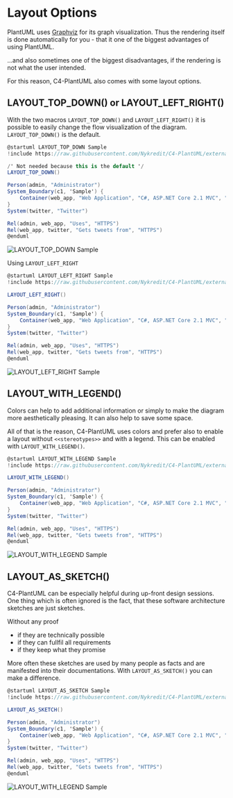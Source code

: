 # Layout Options

PlantUML uses [Graphviz](https://www.graphviz.org/) for its graph visualization. Thus the rendering itself is done automatically for you - that it one of the biggest advantages of using PlantUML.

...and also sometimes one of the biggest disadvantages, if the rendering is not what the user intended.

For this reason, C4-PlantUML also comes with some layout options.

## LAYOUT_TOP_DOWN() or LAYOUT_LEFT_RIGHT()

With the two macros `LAYOUT_TOP_DOWN()` and `LAYOUT_LEFT_RIGHT()` it is possible to easily change the flow visualization of the diagram. `LAYOUT_TOP_DOWN()` is the default.

```csharp
@startuml LAYOUT_TOP_DOWN Sample
!include https://raw.githubusercontent.com/Nykredit/C4-PlantUML/external-existing/C4_Container.puml

/' Not needed because this is the default '/
LAYOUT_TOP_DOWN()

Person(admin, "Administrator")
System_Boundary(c1, 'Sample') {
    Container(web_app, "Web Application", "C#, ASP.NET Core 2.1 MVC", "Allows users to compare multiple Twitter timelines")
}
System(twitter, "Twitter")

Rel(admin, web_app, "Uses", "HTTPS")
Rel(web_app, twitter, "Gets tweets from", "HTTPS")
@enduml
```

![LAYOUT_TOP_DOWN Sample](http://www.plantuml.com/plantuml/png/xLXhRziw4ltkNy7hV6W3E8sJFfhDEaRzK1vOnmaiPRDtsy9Wf74iN9aKIBgkTzl_laD9PcGpMa7sRJvT1aWKSURCcI5r-FWa5HLgFejghqYFHrn8VDWhRRNQRm5CGWR46JZNpj0Rdz_WhzxDu6P4ziwJLaCaLosZa3rMnFIStkKmHNIl_ksGe-DQJVuHifWAEYDeHEUHyk2xwaJX8vi1KyJ7No3oPWj1u_imK5Dot6pcti_ezskGaZw26_u7oD7xPjvBWAyeUuo0_BT6iBc82bmjOpZdJAKUnqcFdDA0Bp0vCg6HXDhFF4n72Bx889AoahqFIKlUQ2ZxRJx0psSvjLeFVCu2AfRjzehV1ei2paqhmWQFTqbBtdQv240KlTSZ2YIWSWg1flcA3EYIprMr8OuuCXvqVh-vyyOTT-p-m_5wbxcK7wZ_nwFGoMOy7CVfzdivYobbmKA4IW4ZIip1dY0wko6T0Qdt-2pqYKkP9DTklPRE5JBXNFzfJT2E-3hCcO2WVKy5mtgUjWvrHvlq15050PeB4eJIdqiPSjOW322GH77o0EGRZS90MzL-0nOyfMZoNUNgtToE-pVtG_IB4r-k59yXhXvZXDsq7pZdtdXqTN7faGWcIhk8y76gSXvO-6uwAqAe-l5cZilNCCOCg6mG64Vq0QBzt8TGFplBtjR9sWoaacH-vO3wGS_8vu79vxJtQt44p6m44TKfosaOLqmKNSShJaUD5UZn6ZrJqhDwVP-iZFCTne-SQlAcB9N2AF2dRATuNzZXOKlYTtow8PJjpndyrzQXxcyV7jRNQe3S9eBF6cZ6SsETqRQx6gH-SD2kxvTYcCHiCDl6eAxLhOkV_EkLW_Qs2Tfzcc7hu40pB8UoUPOO6V0rz27W5_Z0nJR5nAoBi7OlwlCrDJ6sB2vYba7kNkHDulrjYgk5rQfmV_VI5cFp1IiWMXow7C9cM9h6HldkjYdVtQsLuDtknIj2Zeie5jCl1R2vtLKgss2Rikabsafli7lXYh5XeWg85eSkW2XXEAXKlj4svTER6pl7qUxr-p_WA5w55IpEenp39bcUoTCEcbn254Fb0nWw6tL8OFb-fhNauFCq309WN_i7ISUQprs9pzqpFgCIdz4pFeCIdq7canmNVHx3AUaG6IOxHCadQa45FYobWjaRDBaLuOoA9O48zC5FdX9lQXcIa16fiRI7EuzZBXGYvfnkWSSOWB9WqrTcU-jeINpE63v1G1GdgYJC5LF00hIbyo04vcCUpZSGomSUB1jwepyboOY7FesIk8opWwStSKAeWP0o359YVAwIPpvP3nx0DuXuh3D1I8fbsVRmVkkCt9lXk7knEhatJzuTV-oQVkTVdZCQTWPZo_33YVunXkxlhkTSv_gFZZwSTFisa6NujwHLlIieE1xhpuUpTji-l9kJhdrVaPYM6dGtJgGR5R5FpisFRxiVpWjFyl0ToJ4QZL-Ginc5Kl8d7VrJI3wT_Y_2sKoO8gflUn_FUytoEhyWPtksbzTvztkK-ollSZnmBfnXlpRLkY5DYhK87e45wTr1xSSPMMluluT6v4VjHsjZPhGp2vBEqiJ4P5TakofvtccZ4crjcAdeEgWnB08rJfXGafPzwVAAE9dGLzN3X725sv0qmxMRYZ8m_H20zCNpg5_O5xQoA8YmoNViV5SLEEUKnuQsaNTBe2ISYUScereX2_Cvs-GDs6x4hGWstsqhNqv-vygNXDlXsj1Gh7XxI3wdViMNVDll0NkSAOhKX2IBK4r3HjJBxGfz4xnW7-XjxFAssUJz7Pty226Hi36Ymf-62id8nie1MQIu-9JUbXxAD5KY5PrCjjyizd3HwrmDdL5kz_RkxKc___vFshsPEhx88ctIATzR_BKyLr-UqScgS8PhnldNBE962spzDATkMw2gtgkJ_7pDYrWL7aRGToUq8VuskTrbtoHKNVcDQqNnDraKoVuivam_vsNVE9KBVcxTU5s-SC0-YQEv9F5souGXMx1CkBQiwnWvPTz5lAzlRuOeYpdnFddVxPut_oJnDjdj9jvxpQGLABR9eL2nF-9vgd_oonJxByL6ApCEbbKs1NwLhcVmlrhNJHv5kfvrlxok5vF3bfqtQJ0BaK2ze_-6KWcgkC0RyCrDkt-4HYwTQILB--hxwPURMxaMy32cSOoMz_10Ed4SXNwogwpZgzvUWtJSspT3nqCN0UJupH6v_cTFztMYY2yacKiafGLGqwPeCfj7AjGXFPHR1OAeS0OHnf98yMT6yhLAEn4dCyFEsWYYLN9FjEuaI1tlqlDkNRJIHgRt2UO2bCH_GV_Hryzvbq_0Wlai-Xy0 "LAYOUT_TOP_DOWN Sample")

Using `LAYOUT_LEFT_RIGHT`

```csharp
@startuml LAYOUT_LEFT_RIGHT Sample
!include https://raw.githubusercontent.com/Nykredit/C4-PlantUML/external-existing/C4_Container.puml

LAYOUT_LEFT_RIGHT()

Person(admin, "Administrator")
System_Boundary(c1, 'Sample') {
    Container(web_app, "Web Application", "C#, ASP.NET Core 2.1 MVC", "Allows users to compare multiple Twitter timelines")
}
System(twitter, "Twitter")

Rel(admin, web_app, "Uses", "HTTPS")
Rel(web_app, twitter, "Gets tweets from", "HTTPS")
@enduml
```

![LAYOUT_LEFT_RIGHT Sample](http://www.plantuml.com/plantuml/png/xLfjRziu4lwkNy5rFgG1dCP9NvhD9SRwHMc2Svp0KYwtrnO6ROrZOMLI8Ecwlcl_-mrbcP7D28BaDfzM1c9Pd7dccI7ry0NvGoegr7mMEVkamoCk9Dxi5LwEyri0av01SNlkZTltXvUt-ATpsxiTaBtBv78GoLFBA6IF9J5zjtFLNo5wr_znoV69uyY_GXPJGMS4ZUWyKZvyKwqeV6GpO8gCyG-8hDb2qFWX3DIKd3GQcUSp-kq6fAIFu8N_1NByhf7r4Z1Mb3r6GFxd4BmyH0MkbZ5SSgPM7YT9YvpIW2ymEJAXaGJdHnQc9GHVf119MSdU--HAdcWe-sasm8zdEPsVZ_YS1LGicyqrloqMEPmRLeGj7c-JAtdQvY80aVTSzoYGWCef19hcFkdH9P-hSbqSSMJSQ_rvU-yFMzxG-wVhTwuoAO_e-Az7ePDDURYks-vsCXPJoeA529K2HfIOWpr0T7PzEWDIw_1PE2OUPPBSU3LdDLR8X7FzTJxXUlpeC1S2WkO35GphUNP-f1kQf2E0AWZGN90WbEEvb25dTS800aaK9oCWNsaK1jhA-GrOy9IYoNUTgtzxD-pUFlJHBqvykL8S6OUwZn5ssxxdNlh3mVN7Avz4C57QHOIFKvNnmCAtLwCYXB8lR-guV0L3p83AEe5XH4SG7MHUXDh5HVgqHZP689KazIi6r3TwH3uFJ3wjMh_aHy3C1X1HdRASXd79HD5rkEPqN5-3dcpGCoMzgDKEoDeuss3yo9acRyfIAeo2yPJj5EypEpewb_WUdsq9PVDJ2l_b_4YtDu-EQXirG6uJmMTrDEEPlavfsqrrKZiyRDOE2Z5COZQORMDGD-hMnbV-LUgGUDi4xJRDyFpmK3CiXh9v5XWPy0tqFk0REEAYIZ4nwsAioaLzjgOcHiNY8cOnvAv5tYRUhL9SBQnMXRkxbpOVcozOFj6Sq3P48SFYDBRATr-bVFTtLeBtknSl3pdEevXFtmOev7PVgcozAcNJKxILNc_tmkLZmqJb4yq9NG2Hmx1Ngdo3AkNJYnixny7FgLyEE8fNVWLpyx0nYaaMP_AqWYPN4CLGUWE6paOT4bX-a6ejEVmq3OC0s9VkOTAmuNDVu7F_ZC-Wm6VmZ4-lmAUN-YJRnJ6FuOoqY0oJ5QBa4xMW0c-MKi7iDPhSYN16nP9017hZ9y-8FxKCISY8r5ZQmvl7CHSA4JDETy1Z341PiEqhqxLrj2HZpXZUGK0K9weWp3LJm0AqfVCW13R6FDol89OZ7YphUg4_9KcFXsCQ9N4PPuTFJ-A4K1qXPHYiYF6vIkxvP3Du05yXuh7E124fbgNgvltE7NYt_M7xuthdtZXzU_AXRThTV_lkeD_g3It3zwVwOmozFptVlScq7n-_FsrtRI3ByFVaAdjMaBCzrgyFPysclNatErtxl28nBJHeR-r8jofYxvmR7zwqtr_cxkJX6v9ZD1g-86VJ2uNaJrlwaqj-DVnVXBCPC7bKttG-N7OQnNL-GSxsQ2-ky-xdA0_N_jMmvtvq-rrdgdL3cXIT21w11Qkp0-Vx1TcuyBUFHkIxy_ryQsGqKmko6gM9YSakptPTygpJLYMQsZ1LqKrGOvW7QfmmeIGj-z1bdxYfq9VLmuHmYTEGLOQR9nK5OFec03aMpwD-Pf_PsY8dmZRVeVjDbU1iAuzDtaQkb41XE1FFItgrH1OoSR39ss1LYTiHBBvLArzCVjVA5uQhVcneA9OyFIIVLdxvXtpLru0TpXH5QaAIHQYc8IFgvLQ5OnCyPnteRwtogYpo_e5EumWXaR0nec8y3HMIaVMr0x98SFNTwhJqIAvI9LBHoQJwOh63arxhkkyECgktjszEkzrtFsdrPkhu8fEqIQTuRL5-UlvxUaOdgy8fhkddNpE96osmzTFikcs1AdkkJhBZDIjYPNZOWbwPqBRuM-IgoxwLK7dbDwubnTzaaIVxivWpVP-LVUDKAFZPUUDLySG11oIEvfB4rQO9GpPdcl1iMTSnCig-YtZVtDtsKHOpudtwhjs-RFmayJRPxIRUUutaob5iaqEkOd_0_LJtz9Sfzj-AZLPMFnYhT0ZyAbrFuN-rhfiyB5stUBoyhkUGSwn_672ST0DAWrc8Z6ej_HrA9QZY0e_4jrVnu-CwsVVeB8vW_s3r3cVci0MCXZIE4US1HgGLnr4uJjQNDNpKsQkJbdVtkk_ww2A0dBm-9ZV_wkYsLXJnXIHpYMoq5Ee4jCZDvf4AjOpwABmA157X32AC9P7RZvJTAxLgH9pK31kT0KJhh9vetKkGEjwLxzzvQAMDJEiJp4TG4d-2_j87qLcNFu05yrdqVm00 "LAYOUT_LEFT_RIGHT Sample")

## LAYOUT_WITH_LEGEND()

Colors can help to add additional information or simply to make the diagram more aesthetically pleasing.
It can also help to save some space.

All of that is the reason, C4-PlantUML uses colors and prefer also to enable a layout without `<<stereotypes>>` and with a legend.
This can be enabled with `LAYOUT_WITH_LEGEND()`.

```csharp
@startuml LAYOUT_WITH_LEGEND Sample
!include https://raw.githubusercontent.com/Nykredit/C4-PlantUML/external-existing/C4_Container.puml

LAYOUT_WITH_LEGEND()

Person(admin, "Administrator")
System_Boundary(c1, 'Sample') {
    Container(web_app, "Web Application", "C#, ASP.NET Core 2.1 MVC", "Allows users to compare multiple Twitter timelines")
}
System(twitter, "Twitter")

Rel(admin, web_app, "Uses", "HTTPS")
Rel(web_app, twitter, "Gets tweets from", "HTTPS")
@enduml
```

![LAYOUT_WITH_LEGEND Sample](https://www.plantuml.com/plantuml/png/0/tLh_Szes5F-Tk_mF6kaTQPgK9EtQB2DS2JXDReHmu2phsXqdR06-6ScJv5AszN_Vast0-0lOG7FRdBi0rjFxlCzxalNqv7T2OYxTiOsQjG_t3thlyLQ_wJMrzrghWRfuxDYaK4BrryTj6rFvSDVSWvyZAHrnKIuFBJbo-oyDDYvZarkOVhPTnoqlIIlvEhCP5-hR_jfBzVXkQBC-jj4phQdTQIszTtqF_-htpViEkaJ5_MllAeO4VOCpo-ctUbCB2PvuLz6tjYkdjaM76vYhQ_MRbcz4z_PN3LIVdYa1yRj57Spn69baW5rRwkIBhDdMa8u9bSY0VuGl2quuTXujKuxGsSb9k66ClzmH8V2GTAq_2Jhz_cIvOvCC2JMl63S9z_oE9CTKG2EW90XYu_SXPourCmXVCofziRZ3bwtWn92O3cs2_jeh8BYwm90mENM8KkARVkOtYH4ssGGyZWRO5cIly3NYConn7ujTgAfnpYOpFJwJ_JVUvTzQ48pTdkDyJM5QgVIL6p6VLgjpKwFsfDX_4eD_xLt-xN0m4nhKU2NW9J4YPc1U2JNnbBaonnXsE3E8wNA2RcuRMg-hQntjNl_GrWwUxnL6bacGcDiDuZ0QvZqY_OC7IQtRw_wawVKRfM3XhtvamErhcdRLg8T5HfYQ4sv9IIYCHvSaJ23bgHOU4rIiix5bm9EA2dJNXHdiJoOqO4nzL0PCJJ25TCc9MNt4d48uBYfbrL15TKwm92Q8SsHQmd25i1WzGfGGKo39K9-WpzYsJ2MLYRP-t-urxXzRYhLaZgU3ISd0T4kD5L2VIKzJkzPxdTltD_h1SxHNiCb0AbtS6exaIbKb61RUEBH8daUkI_zmcUSAbtggPsgc1y_00LWSeMSsxXCRU7t7YNGvHQN5D2zUNfPU-08lIaMqD1cmGD3cAV7jdK7aWOLFDVGoe7-Y5G6JwWBkH1x8BqhLZt1NwNbH-grILcBLxCOgRtQ8ZTKlCRASJRoxY3DewWKSJu6Sz-Kin7OUuyjY4LW7ag7xipxe0XqU-jqE3sC3OXDeIOmHtTY4JxHSzYCGzN_rewzwvlfoEMag91jyy6p0sLWPnq8ZqMSIQpb2nUFZQbKPdSqTYJfyOrUXp3oLXfRkVhNkvgLKgHmVPwUK1f6BLmfaEcYBm0EgptZkSEM9rYgKV67R86eRKmHVvepUpdWcGwU3DtA7Jorv-MBOs3fu6s2o2NqAQiamksAN3loGczn3En-rXwrvvKPqlZqfvvknIWTjvgQbKi9yn9fRyze04pBLfw2M3BChTkd0dTpal2m-7xlErjGs0LLxYoTXbmAqCuQB7J2w8RP3kDWkLmTTI-kLIeRL3tJy4RR69g6_DOxL_KmUKCeULYfxoAUiir9P9v-ovafbpIHbgcPcC8TSe1eIbhSX4smW9nXKYgcGPFnIkR_DhJ7iiH2nYIfxYGkaZsAIoA98A6LUbwxhE8nBLK1Pz6eJvW04fcQqimWsnlOKjloKmZUW1vjckGxdbaeW1CBODIr23Q2YVIPyscVcz4ZjtqV86tQMWMqFc39wlBZZU1OTWKwX2YLA08QUzvqDbj5DyfdOpF7gVf9WvPcjAgHjhTEzR_MkteUhcUUlpzvUXSkUsY-wrcdLchqayJVdwYyitltGrRMxPQdJqpVdLur4fKdYFtZNfXNLnFAQciQC-iMrvHfQK9ECLult2ckQe-NFg3z18bnyEtdxwkhDzQeQ8Fa2bb5izvx4shIuHim-hwc_LMRxa-8RMniP9n4ZNzNVNjTFCldsIQnD6zxPV3ihMl-RNRkmyT_lsQqgsl6ZhSIYjkqTSlWbrht2tnMlR7oHS6PKFJpq3qGE3ojbJwgA_bOzee-FAl8V0q5hX6yrM8lynhIvN4Mpw2mhI_DYI3vOwa0URFNP9QPAMh2sRfSajJthujNYfJAjVrVLNESFI2nGkDww9aT9H56rIY8CdepsYNwYWK16u5NGFUsBp4molXnimZO1CXVZF5Oasz7rHb9cslF7I3wsYIYvc6O0NWMzMMotOhkps6v9lT6F4v-VlEukk36O4Daut6wZs-WdnpUPvcx22vXaLO3NSiuNtvqT_cdg5DNXbY2zzUU0gKTsnOMQsIvzvTbVC2MsGVHLnD4stgJM8Rl15eKd9vfOSWJxHlc4srPZZfwsKTKZsz1DTg4_GYV31fLWyLm8SsDamIPNWdk33ie9dbxuvX-3beNF5H8fF1XikvkjGzfOksrfdUNDvEjNvut6zplTJCxz6dfP8sk-k_ogHgf8BE-DiqjulsDjhlxViFp_dAy7hN6dL1VJ5VrFalhvqo_XTOoWL9kOesH_1K0jSk4ndM-LNMVVkbmgkvsHTJcRoMkCJig6PcvDoWoUtAkf1gv9ORwvMtUMwCofRfLrpBKa91w5fCTPeH1iPB4vjjHnHarzMaB2kif0Io6Q2XcdHwZalv1RUex-2jvWd0t-2UdtiEE0daVIHpN7iI4ZKFX5PTp-4QfrsozRcWvT8BndBq_HtSzrrLQpRJOHo1LgQOUSms1ZzVOd6hksj5GseK_KYtWSIMjCODqb0cpx6bXt8Fr6q1E8GQCwkfcnMfZr8A0dVDxeUhiBKafethfGyvv8C6D2r8SwUGXtUGTkTSVsFm00 "LAYOUT_WITH_LEGEND Sample")


## LAYOUT_AS_SKETCH()

C4-PlantUML can be especially helpful during up-front design sessions.
One thing which is often ignored is the fact, that these software architecture sketches are just sketches.

Without any proof

* if they are technically possible
* if they can fullfil all requirements
* if they keep what they promise

More often these sketches are used by many people as facts and are manifested into their documentations.
With `LAYOUT_AS_SKETCH()` you can make a difference.

```csharp
@startuml LAYOUT_AS_SKETCH Sample
!include https://raw.githubusercontent.com/Nykredit/C4-PlantUML/external-existing/C4_Container.puml

LAYOUT_AS_SKETCH()

Person(admin, "Administrator")
System_Boundary(c1, 'Sample') {
    Container(web_app, "Web Application", "C#, ASP.NET Core 2.1 MVC", "Allows users to compare multiple Twitter timelines")
}
System(twitter, "Twitter")

Rel(admin, web_app, "Uses", "HTTPS")
Rel(web_app, twitter, "Gets tweets from", "HTTPS")
@enduml
```

![LAYOUT_WITH_LEGEND Sample](https://www.plantuml.com/plantuml/png/0/tLh_Szes5F-Tk_mF6kaTQPgK9EtQB2DS2JXDReHmu2phsXqdR06-6ScJv5AszN_Vast0-0lOG7FRdBi0rjFxlCzxalNqv7T2OYxTiOsQjG_t3thlyLQ_wJMrzrghWRfuxDYaK4BrryTj6rFvSDVSWvyZAHrnKIuFBJbo-oyDDYvZarkOVhPTnoqlIIlvEhCP5-hR_jfBzVXkQBC-jj4phQdTQIszTtqF_-htpViEkaJ5_MllAeO4VOCpo-ctUbCB2PvuLz6tjYkdjaM76vYhQ_MRbcz4z_PN3LIVdYa1yRj57Spn69baW5rRwkIBhDdMa8u9bSY0VuGl2quuTXujKuxGsSb9k66ClzmH8V2GTAq_2Jhz_cIvOvCC2JMl63S9z_oE9CTKG2EW90XYu_SXPourCmXVCofziRZ3bwtWn92O3cs2_jeh8BYwm90mENM8KkARVkOtYH4ssGGyZWRO5cIly3NYConn7ujTgAfnpYOpFJwJ_JVUvTzQ48pTdkDyJM5QgVIL6p6VLgjpKwFsfDX_4eD_xLt-xN0m4nhKU2NW9J4YPc1U2JNnbBaonnXsE3E8wNA2RcuRMg-hQntjNl_GrWwUxnL6bacGcDiDuZ0QvZqY_OC7IQtRw_wawVKRfM3XhtvamErhcdRLg8T5HfYQ4sv9IIYCHvSaJ23bgHOU4rIiix5bm9EA2dJNXHdiJoOqO4nzL0PCJJ25TCc9MNt4d48uBYfbrL15TKwm92Q8SsHQmd25i1WzGfGGKo39K9-WpzYsJ2MLYRP-t-urxXzRYhLaZgU3ISd0T4kD5L2VIKzJkzPxdTltD_h1SxHNiCb0AbtS6exaIbKb61RUEBH8daUkI_zmcUSAbtggPsgc1y_00LWSeMSsxXCRU7t7YNGvHQN5D2zUNfPU-08lIaMqD1cmGD3cAV7jdK7aWOLFDVGoe7-Y5G6JwWBkH1x8BqhLZt1NwNbH-grILcBLxCOgRtQ8ZTKlCRASJRoxY3DewWKSJu6Sz-Kin7OUuyjY4LW7ag7xipxe0XqU-jqE3sC3OXDeIOmHtTY4JxHSzYCGzN_rewzwvlfoEMag91jyy6p0sLWPnq8ZqMSIQpb2nUFZQbKPdSqTYJfyOrUXp3oLXfRkVhNkvgLKgHmVPwUK1f6BLmfaEcYBm0EgptZkSEM9rYgKV67R86eRKmHVvepUpdWcGwU3DtA7Jorv-MBOs3fu6s2o2NqAQiamksAN3loGczn3En-rXwrvvKPqlZqfvvknIWTjvgQbKi9yn9fRyze04pBLfw2M3BChTkd0dTpal2m-7xlErjGs0LLxYoTXbmAqCuQB7J2w8RP3kDWkLmTTI-kLIeRL3tJy4RR69g6_DOxL_KmUKCeULYfxoAUiir9P9v-ovafbpIHbgcPcC8TSe1eIbhSX4smW9nXKYgcGPFnIkR_DhJ7iiH2nYIfxYGkaZsAIoA98A6LUbwxhE8nBLK1Pz6eJvW04fcQqimWsnlOKjloKmZUW1vjckGxdbaeW1CBODIr23Q2YVIPyscVcz4ZjtqV86tQMWMqFc39wlBZZU1OTWKwX2YLA08QUzvqDbj5DyfdOpF7gVf9WvPcjAgHjhTEzR_MkteUhcUUlpzvUXSkUsY-wrcdLchqayJVdwYyitltGrRMxPQdJqpVdLur4fKdYFtZNfXNLnFAQciQC-iMrvHfQK9ECLult2ckQe-NFg3z18bnyEtdxwkhDzQeQ8Fa2bb5izvx4shIuHim-hwc_LMRxa-8RMniP9n4ZNzNVNjTFCldsIQnD6zxPV3ihMl-RNRkmyT_lsQqgsl6ZhSIYjkqTSlWbrht2tnMlR7oHS6PKFJpq3qGE3ojbJwgA_bOzee-FAl8V0q5hX6yrM8lynhIvN4Mpw2mhI_DYI3vOwa0URFNP9QPAMh2sRfSajJthujNYfJAjVrVLNESFI2nGkDww9aT9H56rIY8CdepsYNwYWK16u5NGFUsBp4molXnimZO1CXVZF5Oasz7rHb9cslF7I3wsYIYvc6O0NWMzMMotOhkps6v9lT6F4v-VlEukk36O4Daut6wZs-WdnpUPvcx22vXaLO3NSiuNtvqT_cdg5DNXbY2zzUU0gKTsnOMQsIvzvTbVC2MsGVHLnD4stgJM8Rl15eKd9vfOSWJxHlc4srPZZfwsKTKZsz1DTg4_GYV31fLWyLm8SsDamIPNWdk33ie9dbxuvX-3beNF5H8fF1XikvkjGzfOksrfdUNDvEjNvut6zplTJCxz6dfP8sk-k_ogHgf8BE-DiqjulsDjhlxViFp_dAy7hN6dL1VJ5VrFalhvqo_XTOoWL9kOesH_1K0jSk4ndM-LNMVVkbmgkvsHTJcRoMkCJig6PcvDoWoUtAkf1gv9ORwvMtUMwCofRfLrpBKa91w5-0jnXKAmZSNcs5A76JNrQGa9goe37OLe8cIS7g6I_pfkwJdwAtX_SJRq9wJVmuu3UXv97zKSnuPyGA4NbMdxHwZMRRziQJfqWU2UlJn5Tp_NLLlDjjb485UeXHqo3eEDrRkVQEpQqbAvX3vHh-5n9AqnWLMN2B3jQs3TWVGRGKyW1etgu6R6Qc7MWu2Uy7cZw-qkI2cXUUj2pNiYmOm9KH_gt27SvHqurHtR_m00 "LAYOUT_WITH_LEGEND Sample")
